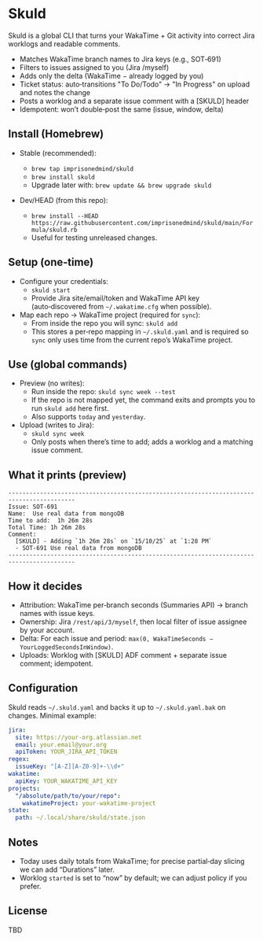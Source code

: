 # Skuld

Skuld is a global CLI that turns your WakaTime + Git activity into correct Jira worklogs and readable comments.

- Matches WakaTime branch names to Jira keys (e.g., SOT‑691)
- Filters to issues assigned to you (Jira /myself)
- Adds only the delta (WakaTime − already logged by you)
- Ticket status: auto‑transitions "To Do/Todo" → "In Progress" on upload and notes the change
- Posts a worklog and a separate issue comment with a [SKULD] header
- Idempotent: won’t double‑post the same (issue, window, delta)

## Install (Homebrew)
- Stable (recommended):
  - `brew tap imprisonedmind/skuld`
  - `brew install skuld`
  - Upgrade later with: `brew update && brew upgrade skuld`

- Dev/HEAD (from this repo):
  - `brew install --HEAD https://raw.githubusercontent.com/imprisonedmind/skuld/main/Formula/skuld.rb`
  - Useful for testing unreleased changes.

## Setup (one‑time)
- Configure your credentials:
  - `skuld start`
  - Provide Jira site/email/token and WakaTime API key (auto‑discovered from `~/.wakatime.cfg` when possible).
- Map each repo → WakaTime project (required for `sync`):
  - From inside the repo you will sync: `skuld add`
  - This stores a per‑repo mapping in `~/.skuld.yaml` and is required so `sync` only uses time from the current repo’s WakaTime project.

## Use (global commands)
- Preview (no writes):
  - Run inside the repo: `skuld sync week --test`
  - If the repo is not mapped yet, the command exits and prompts you to run `skuld add` here first.
  - Also supports `today` and `yesterday`.
- Upload (writes to Jira):
  - `skuld sync week`
  - Only posts when there’s time to add; adds a worklog and a matching issue comment.

## What it prints (preview)
```
-----------------------------------------------------------------------------------------
Issue: SOT-691
Name:  Use real data from mongoDB
Time to add:  1h 26m 28s
Total Time: 1h 26m 28s
Comment:
  [SKULD] - Adding `1h 26m 28s` on `15/10/25` at `1:28 PM`  
  - SOT-691 Use real data from mongoDB
-----------------------------------------------------------------------------------------
```

## How it decides
- Attribution: WakaTime per‑branch seconds (Summaries API) → branch names with issue keys.
- Ownership: Jira `/rest/api/3/myself`, then local filter of issue assignee by your account.
- Delta: For each issue and period: `max(0, WakaTimeSeconds − YourLoggedSecondsInWindow)`.
- Uploads: Worklog with [SKULD] ADF comment + separate issue comment; idempotent.

## Configuration
Skuld reads `~/.skuld.yaml` and backs it up to `~/.skuld.yaml.bak` on changes. Minimal example:
```yaml
jira:
  site: https://your-org.atlassian.net
  email: your.email@your.org
  apiToken: YOUR_JIRA_API_TOKEN
regex:
  issueKey: "[A-Z][A-Z0-9]+-\\d+"
wakatime:
  apiKey: YOUR_WAKATIME_API_KEY
projects:
  "/absolute/path/to/your/repo":
    wakatimeProject: your-wakatime-project
state:
  path: ~/.local/share/skuld/state.json
```

## Notes
- Today uses daily totals from WakaTime; for precise partial‑day slicing we can add “Durations” later.
- Worklog `started` is set to “now” by default; we can adjust policy if you prefer.

## License
TBD
